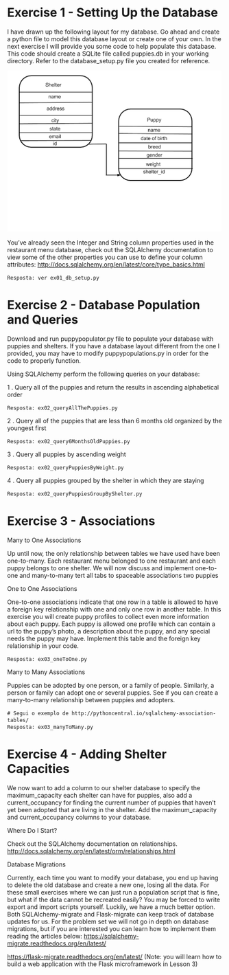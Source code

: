 # Exercise 1 - Setting Up the Database

I have drawn up the following layout for my database. Go ahead and create a python file to model this database layout or create one of your own. In the next exercise I will provide you some code to help populate this database. This code should create a SQLite file called puppies.db in your working directory. Refer to the database_setup.py file you created for reference.

![tables.png](tables.png)

You’ve already seen the Integer and String column properties used in the restaurant menu database, check out the SQLAlchemy documentation to view some of the other properties you can use to define your column attributes: http://docs.sqlalchemy.org/en/latest/core/type_basics.html

```
Resposta: ver ex01_db_setup.py
```

# Exercise 2 - Database Population and Queries

Download and run puppypopulator.py file to populate your database with puppies and shelters. If you have a database layout different from the one I provided, you may have to modify puppypopulations.py in order for the code to properly function.

Using SQLAlchemy perform the following queries on your database:

1 . Query all of the puppies and return the results in ascending alphabetical order

```
Resposta: ex02_queryAllThePuppies.py
```

2 . Query all of the puppies that are less than 6 months old organized by the youngest first

```
Resposta: ex02_query6MonthsOldPuppies.py
```

3 . Query all puppies by ascending weight

```
Resposta: ex02_queryPuppiesByWeight.py
```

4 . Query all puppies grouped by the shelter in which they are staying

```
Resposta: ex02_queryPuppiesGroupByShelter.py
```

# Exercise 3 - Associations

Many to One Associations

Up until now, the only relationship between tables we have used have been one-to-many. Each restaurant menu belonged to one restaurant and each puppy belongs to one shelter. We will now discuss and implement one-to-one and many-to-many tert all tabs to spaceable associations two puppies

One to One Associations

One-to-one associations indicate that one row in a table is allowed to have a foreign key relationship with one and only one row in another table. In this exercise you will create puppy profiles to collect even more information about each puppy. Each puppy is allowed one profile which can contain a url to the puppy’s photo, a description about the puppy, and any special needs the puppy may have. Implement this table and the foreign key relationship in your code.

```
Resposta: ex03_oneToOne.py
```

Many to Many Associations

Puppies can be adopted by one person, or a family of people. Similarly, a person or family can adopt one or several puppies. See if you can create a many-to-many relationship between puppies and adopters.

```
# Segui o exemplo de http://pythoncentral.io/sqlalchemy-association-tables/
Resposta: ex03_manyToMany.py
```

# Exercise 4 - Adding Shelter Capacities

We now want to add a column to our shelter database to specify the maximum_capacity each shelter can have for puppies, also add a current_occupancy for finding the current number of puppies that haven’t yet been adopted that are living in the shelter. Add the maximum_capacity and current_occupancy columns to your database.



Where Do I Start?

Check out the SQLAlchemy documentation on relationships. http://docs.sqlalchemy.org/en/latest/orm/relationships.html

Database Migrations

Currently, each time you want to modify your database, you end up having to delete the old database and create a new one, losing all the data. For these small exercises where we can just run a population script that is fine, but what if the data cannot be recreated easily? You may be forced to write export and import scripts yourself. Luckily, we have a much better option. Both SQLAlchemy-migrate and Flask-migrate can keep track of database updates for us. For the problem set we will not go in depth on database migrations, but if you are interested you can learn how to implement them reading the articles below:
https://sqlalchemy-migrate.readthedocs.org/en/latest/

https://flask-migrate.readthedocs.org/en/latest/ (Note: you will learn how to build a web application with the Flask microframework in Lesson 3)
